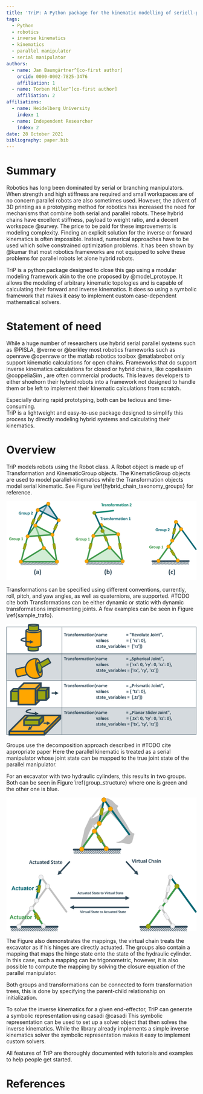 ```yaml
---
title: 'TriP: A Python package for the kinematic modelling of seriell-parallel hybrid robots'
tags:
  - Python
  - robotics
  - inverse kinematics
  - kinematics
  - parallel manipulator
  - serial manipulator
authors:
  - name: Jan Baumgärtner^[co-first author]
    orcid: 0000-0002-7825-3476
    affiliation: 1
  - name: Torben Miller^[co-first author]
    affiliation: 2
affiliations:
  - name: Heidelberg University
    index: 1
  - name: Independent Researcher
    index: 2
date: 28 October 2021
bibliography: paper.bib
---
```


# Summary

Robotics has long been dominated by serial or branching manipulators.
When strength and high stiffness are required and small workspaces are of no concern parallel robots are also sometimes used. 
However, the advent of 3D printing as a prototyping method for robotics has increased the need for mechanisms that combine both serial and parallel robots.
These hybrid chains have excellent stiffness, payload to weight ratio, and a decent workspace @survey.
The price to be paid for these improvements is modeling complexity.
Finding an explicit solution for the inverse or forward kinematics is often impossible.
Instead, numerical approaches have to be used which solve constrained optimization problems.
It has been shown by @kumar that most robotics frameworks are not equipped to solve these problems for parallel robots let alone hybrid robots.

TriP is a python package designed to close this gap using a modular modeling framework akin to the one proposed by @model_protoype.
It allows the modeling of arbitrary kinematic topologies and is capable of calculating their forward and inverse kinematics.
It does so using a symbolic framework that makes it easy to implement custom case-dependent mathematical solvers.

# Statement of need

While a huge number of researchers use hybrid serial parallel systems such as @PISLA, @verne or @berkley
most robotics frameworks such as openrave @openrave  or the matlab robotics toolbox @matlabrobot only support kinematic calculations for open chains.
Frameworks that do support inverse kinematics calculations for closed or hybrid chains, like copeliasim @coppeliaSim , are often commercial products.
This leaves developers to either shoehorn their hybrid robots into a framework not designed to handle them or be left to implement their kinematic calculations from scratch.

Especially during rapid prototyping, both can be tedious and time-consuming.  
TriP is a lightweight and easy-to-use package designed to simplify this process by directly modeling hybrid systems and calculating their kinematics.

# Overview

TriP models robots using the Robot class.
A Robot object is made up of Transformation and KinematicGroup objects. The KinematicGroup objects are used to model parallel-kinematics while the Transformation objects model serial kinematic. See Figure \ref{hybrid_chain_taxonomy_groups} for reference.

![Different Hybrid Robot types and their object structure \label{hybrid_chain_taxonomy_groups}](hybrid_chain_taxonomy_groups.png)

Transformations can be specified using different conventions, currently, roll, pitch, and yaw angles, as well as quaternions, are supported. #TODO cite both
Transformations can be either dynamic or static with dynamic transformations implementing joints.
A few examples can be seen in Figure \ref{sample_trafo}.

![Sample Joints using the Transformation class \label{sample_trafo}](sample_transformations.png)


Groups use the decomposition approach described in #TODO cite appropriate paper
Here the parallel kinematic is treated as a serial manipulator whose joint state can be mapped to the true joint state of the parallel manipulator.

For an excavator with two hydraulic cylinders, this results in two groups. Both can be seen in Figure \ref{group_structure}
where one is green and the other one is blue.

![Excavator Arm build from two Groups (green and blue) \label{group_structure}](group_structure.png)

The Figure also demonstrates the mappings, the virtual chain treats the excavator as if his hinges are directly actuated.
The groups also contain a mapping that maps the hinge state onto the state of the hydraulic cylinder.
In this case, such a mapping can be trigonometric, however, it is also possible to compute the mapping by solving the closure equation of the parallel manipulator.

Both groups and transformations can be connected to form transformation trees, this is done by specifying the parent-child relationship on initialization.

To solve the inverse kinematics for a given end-effector, TriP can generate a symbolic representation using casadi @casadi
This symbolic representation can be used to set up a solver object that then solves the inverse kinematics.
While the library already implements a simple inverse kinematics solver the symbolic representation makes it easy to implement custom solvers.

All features of TriP are thoroughly documented with tutorials and examples to help people get started.

# References